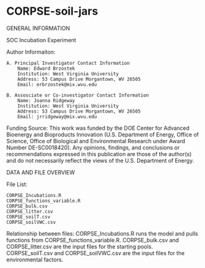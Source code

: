 # CORPSE-soil-jars

GENERAL INFORMATION

SOC Incubation Experiment

Author Informaiton:

	A. Principal Investigator Contact Information
		Name: Edward Brzostek
		Institution: West Virginia University
		Address: 53 Campus Drive Morgantown, WV 26505
		Email: erbrzostek@mix.wvu.edu
	
	B. Assosciate or Co-investigator Contact Information
		Name: Joanna Ridgeway
		Institution: West Virginia University
		Address: 53 Campus Drive Morgantown, WV 26505
		Email: jrridgeway@mix.wvu.edu
	

Funding Source:
This work was funded by the DOE Center for Advanced Bioenergy and Bioproducts Innovation (U.S. Department of Energy, Office of Science, Office of Biological and Environmental Research under Award Number DE-SC0018420). Any opinions, findings, and conclusions or recommendations expressed in this publication are those of the author(s) and do not necessarily reflect the views of the U.S. Department of Energy.

DATA AND FILE OVERVIEW

File List: 

	CORPSE_Incubations.R
	CORPSE_functions_variable.R
	CORPSE_bulk.csv
	CORPSE_litter.csv
	CORPSE_soilT.csv
	CORPSE_soilVWC.csv

Relationship between files: CORPSE_Incubations.R runs the model and pulls functions from CORPSE_functions_variable.R. CORPSE_bulk.csv and CORPSE_litter.csv are the input files for the starting pools. CORPSE_soilT.csv and CORPSE_soilVWC.csv are the input files for the environmental factors.
